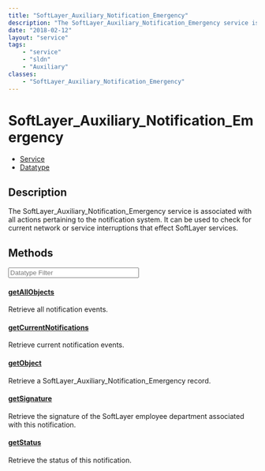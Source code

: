 ```yaml
---
title: "SoftLayer_Auxiliary_Notification_Emergency"
description: "The SoftLayer_Auxiliary_Notification_Emergency service is associated with all actions pertaining to the notification sys... "
date: "2018-02-12"
layout: "service"
tags:
    - "service"
    - "sldn"
    - "Auxiliary"
classes:
    - "SoftLayer_Auxiliary_Notification_Emergency"
---
```

# SoftLayer_Auxiliary_Notification_Emergency
<div id='service-datatype'>
    <ul id='sldn-reference-tabs'>
    <li id='service'> <a href='/reference/services/SoftLayer_Auxiliary_Notification_Emergency' >Service</a></li>    <li id='datatype'> <a href='/reference/datatypes/SoftLayer_Auxiliary_Notification_Emergency' >Datatype</a></li>
    </ul>
</div>

## Description
The SoftLayer_Auxiliary_Notification_Emergency service is associated with all actions pertaining to the notification system.  It can be used to check for current network or service interruptions that effect SoftLayer services. 



        
<div id="properties" class="content service-content">

## Methods

<div class="view-filters">
    <div class="clearfix">
        <div class="search-input-box">
            <input placeholder="Datatype Filter" onkeyup="titleSearch(inputId='edit-combine', divId='method-div', elementClass='method-row')" 
                type="text" id="edit-combine" value="" size="30" maxlength="128" class="form-text">
        </div>
    </div>
</div>

#### [getAllObjects](/reference/services/SoftLayer_Auxiliary_Notification_Emergency/getAllObjects)
Retrieve all notification events.

#### [getCurrentNotifications](/reference/services/SoftLayer_Auxiliary_Notification_Emergency/getCurrentNotifications)
Retrieve current notification events.

#### [getObject](/reference/services/SoftLayer_Auxiliary_Notification_Emergency/getObject)
Retrieve a SoftLayer_Auxiliary_Notification_Emergency record.

#### [getSignature](/reference/services/SoftLayer_Auxiliary_Notification_Emergency/getSignature)
Retrieve the signature of the SoftLayer employee department associated with this notification.

#### [getStatus](/reference/services/SoftLayer_Auxiliary_Notification_Emergency/getStatus)
Retrieve the status of this notification.

</div>

